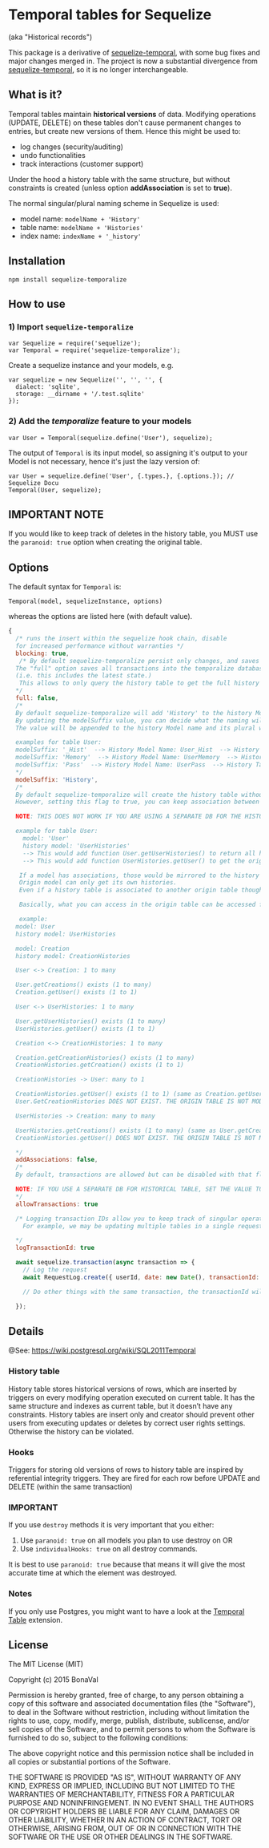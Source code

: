# Temporal tables for Sequelize

(aka "Historical records")

This package is a derivative of [sequelize-temporal](https://www.npmjs.com/package/sequelize-temporal), with some bug fixes and major changes merged in. The project is now a substantial divergence from [sequelize-temporal](https://www.npmjs.com/package/sequelize-temporal), so it is no longer interchangeable.

<!-- [![Build Status](https://travis-ci.org/bonaval/sequelize-temporal.svg?branch=master)](https://travis-ci.org/bonaval/sequelize-temporal) [![Dependency Status](https://david-dm.org/bonaval/sequelize-temporal.svg)](https://david-dm.org/bonaval/sequelize-temporal) [![NPM version](https://img.shields.io/npm/v/sequelize-temporal.svg)](https://www.npmjs.com/package/sequelize-temporal) -->

## What is it?

Temporal tables maintain **historical versions** of data. Modifying operations (UPDATE, DELETE) on these tables don't cause permanent changes to entries, but create new versions of them. Hence this might be used to:

- log changes (security/auditing)
- undo functionalities
- track interactions (customer support)

Under the hood a history table with the same structure, but without constraints is created (unless option **addAssociation** is set to **true**).

The normal singular/plural naming scheme in Sequelize is used:

- model name: `modelName + 'History'`
- table name: `modelName + 'Histories'`
- index name: `indexName + '_history'`

## Installation

```
npm install sequelize-temporalize
```

## How to use

### 1) Import `sequelize-temporalize`

```
var Sequelize = require('sequelize');
var Temporal = require('sequelize-temporalize');
```

Create a sequelize instance and your models, e.g.

```
var sequelize = new Sequelize('', '', '', {
  dialect: 'sqlite',
  storage: __dirname + '/.test.sqlite'
});
```

### 2) Add the _temporalize_ feature to your models

```
var User = Temporal(sequelize.define('User'), sequelize);
```

The output of `Temporal` is its input model, so assigning it's output to your
Model is not necessary, hence it's just the lazy version of:

```
var User = sequelize.define('User', {.types.}, {.options.}); // Sequelize Docu
Temporal(User, sequelize);
```

## IMPORTANT NOTE

If you would like to keep track of deletes in the history table, you MUST use the `paranoid: true` option when creating the original table.

## Options

The default syntax for `Temporal` is:

`Temporal(model, sequelizeInstance, options)`

whereas the options are listed here (with default value).

```js
{
  /* runs the insert within the sequelize hook chain, disable
  for increased performance without warranties */
  blocking: true,
   /* By default sequelize-temporalize persist only changes, and saves the previous state in the history table.
  The "full" option saves all transactions into the temporalize database
  (i.e. this includes the latest state.)
   This allows to only query the history table to get the full history of an entity.
  */
  full: false,
  /*
  By default sequelize-temporalize will add 'History' to the history Model name and 'Histories' to the history table.
  By updating the modelSuffix value, you can decide what the naming will be.
  The value will be appended to the history Model name and its plural will be appended to the history tablename.

  examples for table User:
  modelSuffix: '_Hist'  --> History Model Name: User_Hist  --> History Table Name: User_Hists
  modelSuffix: 'Memory'  --> History Model Name: UserMemory  --> History Table Name: UserMemories
  modelSuffix: 'Pass'  --> History Model Name: UserPass  --> History Table Name: UserPasses
  */
  modelSuffix: 'History',
  /*
  By default sequelize-temporalize will create the history table without associations.
  However, setting this flag to true, you can keep association between the history table and the table with the latest value (origin).

  NOTE: THIS DOES NOT WORK IF YOU ARE USING A SEPARATE DB FOR THE HISTORICAL TABLES. IN THAT CASE, KEEP THE VALUE TO FALSE OR YOU WILL GET AN ERROR.

  example for table User:
    model: 'User'
    history model: 'UserHistories'
    --> This would add function User.getUserHistories() to return all history entries for that user entry.
    --> This would add function UserHistories.getUser() to get the original user from an history.

   If a model has associations, those would be mirrored to the history table.
   Origin model can only get its own histories.
   Even if a history table is associated to another origin table thought a foreign key field, the history table is not accessible from that origin table

   Basically, what you can access in the origin table can be accessed from the history table.

   example:
  model: User
  history model: UserHistories

  model: Creation
  history model: CreationHistories

  User <-> Creation: 1 to many

  User.getCreations() exists (1 to many)
  Creation.getUser() exists (1 to 1)

  User <-> UserHistories: 1 to many

  User.getUserHistories() exists (1 to many)
  UserHistories.getUser() exists (1 to 1)

  Creation <-> CreationHistories: 1 to many

  Creation.getCreationHistories() exists (1 to many)
  CreationHistories.getCreation() exists (1 to 1)

  CreationHistories -> User: many to 1

  CreationHistories.getUser() exists (1 to 1) (same as Creation.getUser())
  User.GetCreationHistories DOES NOT EXIST. THE ORIGIN TABLE IS NOT MODIFIED.

  UserHistories -> Creation: many to many

  UserHistories.getCreations() exists (1 to many) (same as User.getCreations())
  CreationHistories.getUser() DOES NOT EXIST. THE ORIGIN TABLE IS NOT MODIFIED.

  */
  addAssociations: false,
  /*
  By default, transactions are allowed but can be disabled with that flag for the historical tables (transactions on original tables should stay the same). It is useful in case you are using a separate DB than the one use by the original DB.

  NOTE: IF YOU USE A SEPARATE DB FOR HISTORICAL TABLE, SET THE VALUE TO FALSE OR YOU WILL GET AN ERROR.
  */
  allowTransactions: true

  /* Logging transaction IDs allow you to keep track of singular operations and who performed them
    For example, we may be updating multiple tables in a single request. We want a way of identifying the single operation across multiple tables in the table histories. To do this, we store the transaction ID. It is important that immediately after the creation of the transaction that the transaction ID, current time, route being requested and user ID of the individual making the request (and any other information you think is important) is stored in a request table. This may be done in middleware somewhere and you have the transaction attached to, say, the req object in Express.

  */
  logTransactionId: true

  await sequelize.transaction(async transaction => {
    // Log the request
    await RequestLog.create({ userId, date: new Date(), transactionId: transaction.id });

    // Do other things with the same transaction, the transactionId will be logged in the associated history tables

  });
```

## Details

@See: https://wiki.postgresql.org/wiki/SQL2011Temporal

### History table

History table stores historical versions of rows, which are inserted by triggers on every modifying operation executed on current table. It has the same structure and indexes as current table, but it doesn’t have any constraints. History tables are insert only and creator should prevent other users from executing updates or deletes by correct user rights settings. Otherwise the history can be violated.

### Hooks

Triggers for storing old versions of rows to history table are inspired by referential integrity triggers. They are fired for each row before UPDATE and DELETE (within the same transaction)

### IMPORTANT

If you use `destroy` methods it is very important that you either:

1. Use `paranoid: true` on all models you plan to use destroy on OR
2. Use `individualHooks: true` on all destroy commands.

It is best to use `paranoid: true` because that means it will give the most accurate time at which the element was destroyed.

### Notes

If you only use Postgres, you might want to have a look at the [Temporal Table](https://github.com/arkhipov/temporal_tables) extension.

## License

The MIT License (MIT)

Copyright (c) 2015 BonaVal

Permission is hereby granted, free of charge, to any person obtaining a copy
of this software and associated documentation files (the "Software"), to deal
in the Software without restriction, including without limitation the rights
to use, copy, modify, merge, publish, distribute, sublicense, and/or sell
copies of the Software, and to permit persons to whom the Software is
furnished to do so, subject to the following conditions:

The above copyright notice and this permission notice shall be included in all
copies or substantial portions of the Software.

THE SOFTWARE IS PROVIDED "AS IS", WITHOUT WARRANTY OF ANY KIND, EXPRESS OR
IMPLIED, INCLUDING BUT NOT LIMITED TO THE WARRANTIES OF MERCHANTABILITY,
FITNESS FOR A PARTICULAR PURPOSE AND NONINFRINGEMENT. IN NO EVENT SHALL THE
AUTHORS OR COPYRIGHT HOLDERS BE LIABLE FOR ANY CLAIM, DAMAGES OR OTHER
LIABILITY, WHETHER IN AN ACTION OF CONTRACT, TORT OR OTHERWISE, ARISING FROM,
OUT OF OR IN CONNECTION WITH THE SOFTWARE OR THE USE OR OTHER DEALINGS IN THE
SOFTWARE.

